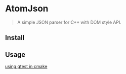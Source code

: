 # AtomJson

> A simple JSON parser for C++ with DOM style API.

## Install

## Usage

[using gtest in cmake](https://google.github.io/googletest/quickstart-cmake.html)
